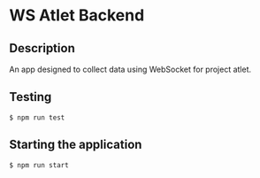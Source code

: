 # WS Atlet Backend
## Description
An app designed to collect data using WebSocket for project atlet.
## Testing
```
$ npm run test
```
## Starting the application
```
$ npm run start
```
